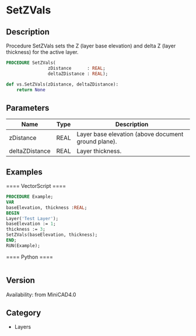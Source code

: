 # SetZVals

## Description
Procedure SetZVals sets the Z (layer base elevation) and delta Z (layer thickness) for the active layer.

```pascal
PROCEDURE SetZVals(
				zDistance      : REAL;
				deltaZDistance : REAL);
```

```python
def vs.SetZVals(zDistance, deltaZDistance):
    return None
```

## Parameters
|Name|Type|Description|
|---|---|---|
|zDistance|REAL|Layer base elevation (above document ground plane).|
|deltaZDistance|REAL|Layer thickness.|

## Examples
==== VectorScript ====
```pascal
PROCEDURE Example;
VAR
baseElevation, thickness :REAL;
BEGIN
Layer('Test Layer');
baseElevation := 1;
thickness := 3;
SetZVals(baseElevation, thickness);
END;
RUN(Example);
```
==== Python ====
```python

```

## Version
Availability: from MiniCAD4.0

## Category
* Layers

